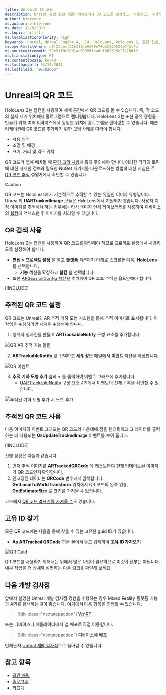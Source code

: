 ```yaml
---
title: Unreal의 QR 코드
description: Unreal 혼합 현실 애플리케이션에서 QR 코드를 설정하고, 사용하고, 추적하는 방법에 대해 알아봅니다.
author: hferrone
ms.author: v-hferrone
ms.date: 12/9/2020
ms.topic: article
ms.localizationpriority: high
keywords: Unreal, Unreal Engine 4, UE4, HoloLens, HoloLens 2, 혼합 현실, 개발, 기능, 설명서, 가이드, 홀로그램, qr 코드, 혼합 현실 헤드셋, windows mixed reality 헤드셋, 가상 현실 헤드셋
ms.openlocfilehash: d9f23bacf31b310da6d49e74de2153b50e642c7d
ms.sourcegitcommit: 59c91f8c70d1ad30995fba6cf862615e25e78d10
ms.translationtype: HT
ms.contentlocale: ko-KR
ms.lasthandoff: 03/19/2021
ms.locfileid: "98582665"
---
```

# <a name="qr-codes-in-unreal"></a>Unreal의 QR 코드

HoloLens 2는 웹캠을 사용하여 세계 공간에서 QR 코드를 볼 수 있습니다. 즉, 각 코드의 실제 세계 위치에서 홀로그램으로 렌더링합니다. HoloLens 2는 또한 공유 경험을 만들기 위해 여러 디바이스에서 동일한 위치에 홀로그램을 렌더링할 수 있습니다. 애플리케이션에 QR 코드를 추가하기 위한 모범 사례를 따라야 합니다.

- 자동 영역
- 조명 및 배경
- 크기, 거리 및 각도 위치

QR 코드가 앱에 배치될 때 [환경 고려 사항](/hololens/hololens-environment-considerations)에 특히 주의해야 합니다. 이러한 각각의 토픽에 대한 자세한 정보와 필요한 NuGet 패키지를 다운로드하는 방법에 대한 지침은 주 [QR 코드 추적](../platform-capabilities-and-apis/qr-code-tracking.md) 설명서에서 확인할 수 있습니다.

> [!CAUTION]
> QR 코드는 HoloLens에서 기본적으로 추적할 수 있는 유일한 이미지 유형입니다. Unreal의 **UARTrackedImage** 모듈은 HoloLens에서 지원되지 않습니다. 사용자 지정 이미지를 추적해야 하는 경우에는 타사 이미지 인식 라이브러리를 사용하여 디바이스의 [웹캠](unreal-hololens-camera.md)에 액세스한 후 이미지를 처리할 수 있습니다. 

## <a name="enabling-qr-detection"></a>QR 검색 사용

HoloLens 2는 웹캠을 사용하여 QR 코드를 확인해야 하므로 프로젝트 설정에서 사용하도록 설정해야 합니다.
- **편집 > 프로젝트 설정** 을 열고 **플랫폼** 섹션까지 아래로 스크롤한 다음, **HoloLens** 를 선택합니다.
    + **기능** 섹션을 확장하고 **웹캠** 을 선택합니다.  
- 또한 [ARSessionConfig 자산](/windows/mixed-reality/unreal-uxt-ch3#adding-the-session-asset)을 추가하여 QR 코드 추적을 옵트인해야 합니다.

[!INCLUDE[](includes/tabs-qr-codes-1.md)]

## <a name="setting-up-a-tracked-qr-code"></a>추적된 QR 코드 설정

QR 코드는 Unreal의 AR 추적 기하 도형 시스템을 통해 추적 이미지로 표시됩니다. 이 작업을 수행하려면 다음을 수행해야 합니다.
1. 행위자 청사진을 만들고 **ARTrackableNotify** 구성 요소를 추가합니다.

![QR AR 추적 가능 알림](images/unreal-spatialmapping-artrackablenotify.PNG)

2. **ARTrackableNotify** 를 선택하고 **세부 정보** 패널에서 **이벤트** 섹션을 확장합니다.

![QR 이벤트](images/unreal-spatialmapping-events.PNG)

3. **추적 기하 도형 추가** 옆의 **+** 를 클릭하여 이벤트 그래프에 추가합니다.
    - [UARTrackableNotify](https://docs.unrealengine.com/API/Runtime/AugmentedReality/UARTrackableNotifyComponent/index.html) 구성 요소 API에서 이벤트의 전체 목록을 확인할 수 있습니다.

![추적된 기하 도형 추가 시 노드 추가](images/unreal-qr-codes-tracked-geometry.png)

## <a name="using-a-tracked-qr-code"></a>추적된 QR 코드 사용

다음 이미지의 이벤트 그래프는 QR 코드의 가운데에 점을 렌더링하고 그 데이터를 출력하는 데 사용되는 **OnUpdateTrackedImage** 이벤트를 보여 줍니다.

[!INCLUDE[](includes/tabs-qr-codes-2.md)]

진행 상황은 다음과 같습니다.
1. 먼저 추적 이미지를 **ARTrackedQRCode** 에 캐스트하여 현재 업데이트된 이미지가 QR 코드인지 확인합니다.  
2. 인코딩된 데이터는 **QRCode** 변수에서 검색합니다. **GetLocalToWorldTransform** 위치에서 QR 코드의 왼쪽 위를, **GetEstimateSize** 로 크기를 가져올 수 있습니다.

코드에서 [QR 코드 좌표계를 가져올 수](/windows/mixed-reality/qr-code-tracking#getting-the-coordinate-system-for-a-qr-code)도 있습니다.

## <a name="finding-the-unique-id"></a>고유 ID 찾기

모든 QR 코드에는 다음을 통해 찾을 수 있는 고유한 guid ID가 있습니다.
- **As ARTracked QRCode** 핀을 끌어서 놓고 검색하여 **고유 ID 가져오기**

![QR Guid](images/unreal-qr-guid.PNG)

QR 코드를 사용하기 위해서는 뒤에서 많은 작업이 필요하므로 이것이 전부는 아닙니다. 내부 작업을 더 상세히 설명하는 다음 링크를 확인해 보세요.

## <a name="next-development-checkpoint"></a>다음 개발 검사점

앞에서 설명한 Unreal 개발 검사점 경험을 수행하는 경우 Mixed Reality 플랫폼 기능과 API를 탐색하는 것이 좋습니다. 여기에서 다음 항목을 진행할 수 있습니다.

> [!div class="nextstepaction"]
> [WinRT](unreal-winRT.md)

또는 디바이스나 에뮬레이터에서 앱 배포로 직접 이동합니다.

> [!div class="nextstepaction"]
> [디바이스에 배포](unreal-deploying.md)

언제든지 [Unreal 개발 검사점](unreal-development-overview.md#3-advanced-features)으로 돌아갈 수 있습니다.

## <a name="see-also"></a>참고 항목
* [공간 매핑](../../design/spatial-mapping.md)
* [홀로그램](../../discover/hologram.md)
* [좌표계](../../design/coordinate-systems.md)